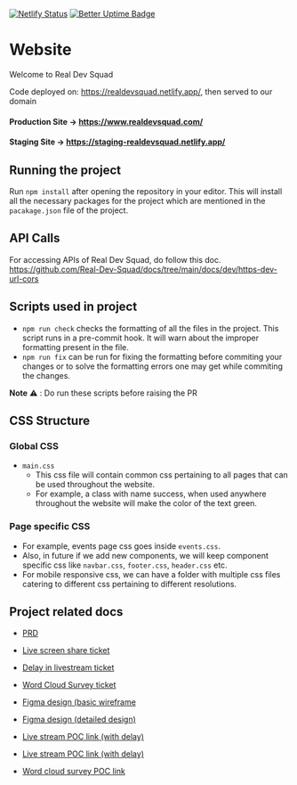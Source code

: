 [![Netlify Status](https://api.netlify.com/api/v1/badges/f178400b-1528-4bae-b454-8cddfd2fde0b/deploy-status)](https://app.netlify.com/sites/realdevsquad/deploys)
[![Better Uptime Badge](https://betteruptime.com/status-badges/v1/monitor/5hut.svg)](https://betteruptime.com/?utm_source=status_badge)

# Website

Welcome to Real Dev Squad

Code deployed on: https://realdevsquad.netlify.app/, then served to our domain

#### Production Site -> https://www.realdevsquad.com/

#### Staging Site -> https://staging-realdevsquad.netlify.app/

## Running the project

Run `npm install` after opening the repository in your editor. This will install all the necessary packages for the project which are mentioned in the `pacakage.json` file of the project.

## API Calls

For accessing APIs of Real Dev Squad, do follow this doc.
https://github.com/Real-Dev-Squad/docs/tree/main/docs/dev/https-dev-url-cors

## Scripts used in project

- `npm run check` checks the formatting of all the files in the project. This script runs in a pre-commit hook. It will warn about the improper formatting present in the file.
- `npm run fix` can be run for fixing the formatting before commiting your changes or to solve the formatting errors one may get while commiting the changes.

**Note** :warning: : Do run these scripts before raising the PR

## CSS Structure

### Global CSS

- `main.css`
  - This css file will contain common css pertaining to all pages that can be used throughout the website.
  - For example, a class with name success, when used anywhere throughout the website will make the color of the text green.

### Page specific CSS

- For example, events page css goes inside `events.css`.
- Also, in future if we add new components, we will keep component specific css like `navbar.css`, `footer.css`, `header.css` etc.
- For mobile responsive css, we can have a folder with multiple css files catering to different css pertaining to different resolutions.

## Project related docs

- [PRD](https://precodes.notion.site/Requirement-document-for-live-screen-share-feature-e8c0c1eea04947beb44ddb60e609aaec)

- [Live screen share ticket](https://github.com/Real-Dev-Squad/website-www/issues/343)

- [Delay in livestream ticket](https://github.com/Real-Dev-Squad/website-www/issues/361)

- [Word Cloud Survey ticket](https://github.com/Real-Dev-Squad/website-www/issues/359)

- [Figma design (basic wireframe](https://www.figma.com/file/O8QLwPzTuH3RIWoYdxitln/Live-Page?node-id=0%3A1&t=vKJPfNkUiuCXPoIl-0)

- [Figma design (detailed design)](https://www.figma.com/file/2VtPGJH61Qp0iarkKW6KTO/Live-Site-Detailed-Designs?node-id=0-1)

- [Live stream POC link (with delay)](https://word-cloud-poc.netlify.app/live.html?role=guest)

- [Live stream POC link (with delay)](https://s533k4.csb.app/)

- [Word cloud survey POC link](https://word-cloud-poc.onrender.com/?role=presenter)
